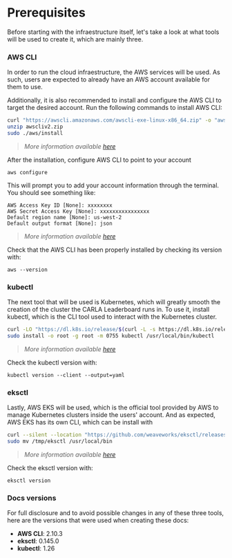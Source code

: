 # Prerequisites

Before starting with the infraestructure itself, let's take a look at what tools will be used to create it, which are mainly three.

### AWS CLI

In order to run the cloud infraestructure, the AWS services will be used. As such, users are expected to already have an AWS account available for them to use. 

Additionally, it is also recommended to install and configure the AWS CLI to target the desired account. Run the following commands to install AWS CLI:

```bash
curl "https://awscli.amazonaws.com/awscli-exe-linux-x86_64.zip" -o "awscliv2.zip"
unzip awscliv2.zip
sudo ./aws/install
```

> _More information available [here](https://docs.aws.amazon.com/cli/latest/userguide/getting-started-install.html#cliv2-linux-install)_

After the installation, configure AWS CLI to point to your account 

```
aws configure
```

This will prompt you to add your account information through the terminal. You should see something like:

```
AWS Access Key ID [None]: xxxxxxxx
AWS Secret Access Key [None]: xxxxxxxxxxxxxxxx
Default region name [None]: us-west-2
Default output format [None]: json
```

> _More information available [here](https://docs.aws.amazon.com/cli/latest/userguide/cli-configure-quickstart.html
)_

Check that the AWS CLI has been properly installed by checking its version with:
```
aws --version
```

### kubectl 

The next tool that will be used is Kubernetes, which will greatly smooth the creation of the cluster the CARLA Leaderboard runs in. To use it, install kubectl, which is the CLI tool used to interact with the Kubernetes cluster.

```bash
curl -LO "https://dl.k8s.io/release/$(curl -L -s https://dl.k8s.io/release/stable.txt)/bin/linux/amd64/kubectl"
sudo install -o root -g root -m 0755 kubectl /usr/local/bin/kubectl
```

> _More information available [here](https://kubernetes.io/docs/tasks/tools/install-kubectl-linux/)_

Check the kubectl version with:
```
kubectl version --client --output=yaml
```

### eksctl

Lastly, AWS EKS will be used, which is the official tool provided by AWS to manage Kubernetes clusters inside the users' account. And as expected, AWS EKS has its own CLI, which can be install with

```bash
curl --silent --location "https://github.com/weaveworks/eksctl/releases/latest/download/eksctl_$(uname -s)_amd64.tar.gz" | tar xz -C /tmp
sudo mv /tmp/eksctl /usr/local/bin
```

> _More information available [here](https://github.com/weaveworks/eksctl)_

Check the eksctl version with:
```
eksctl version
```

### Docs versions

For full disclosure and to avoid possible changes in any of these three tools, here are the versions that were used when creating these docs:

- **AWS CLI**: 2.10.3
- **eksctl**: 0.145.0
- **kubectl**: 1.26
